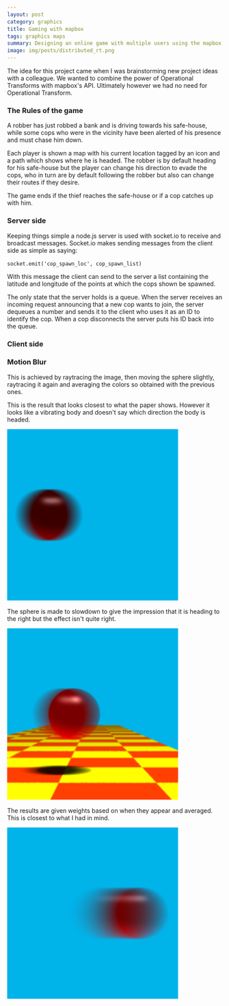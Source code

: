 ```yaml
---
layout: post
category: graphics
title: Gaming with mapbox
tags: graphics maps
summary: Designing an online game with multiple users using the mapbox API
image: img/posts/distributed_rt.png
---
```


The idea for this project came when I was brainstorming new project ideas with a colleague.
We wanted to combine the power of Operational Transforms with mapbox's API. Ultimately however we had no need for Operational Transform.

### The Rules of the game

A robber has just robbed a bank and is driving towards his safe-house, while some cops who were in the vicinity have been alerted of his presence and must chase him down.

Each player is shown a map with his current location tagged by an icon and a path which shows where he is headed.
The robber is by default heading for his safe-house but the player can change his direction to evade the cops, who in turn are by default following the robber but also can change their routes if they desire.

The game ends if the thief reaches the safe-house or if a cop catches up with him.

### Server side

Keeping things simple a node.js server is used with socket.io to receive and broadcast messages. Socket.io makes sending messages from the client side as simple as saying:
```
socket.emit('cop_spawn_loc', cop_spawn_list)
```
With this message the client can send to the server a list containing the latitude and longitude of the points at which the cops shown be spawned.

The only state that the server holds is a queue. When the server receives an incoming request announcing that a new cop wants to join, the server dequeues a number and sends it to the client who uses it as an ID to identify the cop.
When a cop disconnects the server puts his ID back into the queue.


### Client side



### Motion Blur

This is achieved by raytracing the image, then moving the sphere slightly, raytracing it again and averaging the colors so obtained with the previous ones.

This is the result that looks closest to what the paper shows. However it looks like a vibrating body and doesn't say which direction the body is headed.

![Motion blur 1](/img/distributedRT/looks_closest_to_the_paper.png "looks closest to what was in the paper")

The sphere is made to slowdown to give the impression that it is heading to the right but the effect isn't quite right.

![Motion blur 1](/img/distributedRT/MB_with_slow_down.png "making it look like it's slowing down")

The results are given weights based on when they appear and averaged. This is closest to what I had in mind.

![Motion blur 1](/img/distributedRT/weighte_Iter=30_speed=0.2.png "closer to what I wanted")
